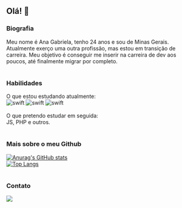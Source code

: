 ## Olá! 👋

### Biografia
Meu nome é Ana Gabriela, tenho 24 anos e sou de Minas Gerais. </br>
Atualmente exerço uma outra profissão, mas estou em transição de carreira. Meu objetivo é conseguir me inserir na carreira de dev aos poucos, até finalmente migrar por completo.
#

### Habilidades
O que estou estudando atualmente: </br>
![swift](https://img.shields.io/badge/Python-FFD43B?style=for-the-badge&logo=python&logoColor=blue)
![swift](https://img.shields.io/badge/HTML5-E34F26?style=for-the-badge&logo=html5&logoColor=white)
![swift](https://img.shields.io/badge/CSS3-1572B6?style=for-the-badge&logo=css3&logoColor=white) </br>
</br>
O que pretendo estudar em seguida: </br>
JS, PHP e outros.
#

### Mais sobre o meu Github
[![Anurag's GitHub stats](https://github-readme-stats.vercel.app/api?username=anagfc&theme=dark)](https://github.com/anuraghazra/github-readme-stats)
</br>
[![Top Langs](https://github-readme-stats-git-masterrstaa-rickstaa.vercel.app/api/top-langs/?username=anagfc&theme=dark)](https://github.com/anuraghazra/github-readme-stats)
#

<!--
### Projetos
[![Readme Card](https://github-readme-stats.vercel.app/api/pin/?username=anagfc&repo=anagfc.github.io)](https://github.com/anuraghazra/github-readme-stats)
#
-->

### Contato
[<img src="https://img.shields.io/badge/LinkedIn-0077B5?style=for-the-badge&logo=linkedin&logoColor=white">](https://www.linkedin.com/in/ana-gabriela-fonseca-57b7aa257/)
#
<!--
**anagfc/anagfc** is a ✨ _special_ ✨ repository because its `README.md` (this file) appears on your GitHub profile.

Here are some ideas to get you started:

- 🔭 I’m currently working on ...
- 🌱 I’m currently learning ...
- 👯 I’m looking to collaborate on ...
- 🤔 I’m looking for help with ...
- 💬 Ask me about ...
- 📫 How to reach me: ...
- 😄 Pronouns: ...
- ⚡ Fun fact: ...

Badges: https://github.com/alexandresanlim/Badges4-README.md-Profile/blob/master/README.md
Status: https://github.com/anuraghazra/github-readme-stats#github-stats-card
-->
